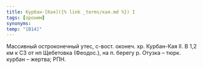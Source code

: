 ```yaml
---
title: Курбан-[Кая]({% link _terms/кая.md %}) I
tags: [ороним]
synonyms:
temp: "[В14]"
---
```


Массивный остроконечный утес, с-вост. оконеч. хр. Курбан-Кая II. В 1,2 км к СЗ
от нп Щебетовка (Феодос.), на п. берегу р. Отузка – тюрк. курбан – жертва; РПН.

